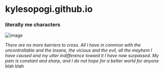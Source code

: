 # kylesopogi.github.io
### literally me characters



![image](https://user-images.githubusercontent.com/118333504/202974066-d3046d41-bd95-4c37-9470-40420a0c4426.png)


*There are no more barriers to cross. All I have in common with the uncontrollable and the insane, the vicious and the evil, all the mayhem I have caused and my utter indifference toward it I have now surpassed. My pain is constant and sharp, and I do not hope for a better world for anyone*
blah blah
